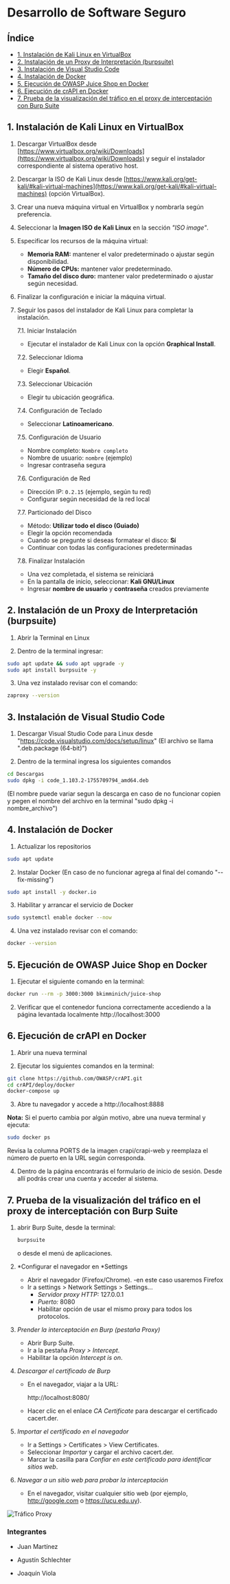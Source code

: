 # Desarrollo de Software Seguro

## Índice

- [1. Instalación de Kali Linux en VirtualBox](#1-instalación-de-kali-linux-en-virtualbox)
- [2. Instalación de un Proxy de Interpretación (burpsuite)](#2-instalación-de-un-proxy-de-interpretación-burpsuite)
- [3. Instalación de Visual Studio Code](#3-instalación-de-visual-studio-code)
- [4. Instalación de Docker](#4-instalación-de-docker)
- [5. Ejecución de OWASP Juice Shop en Docker](#5-ejecución-de-owasp-juice-shop-en-docker)
- [6. Ejecución de crAPI en Docker](#6-ejecución-de-crapi-en-docker)
- [7. Prueba de la visualización del tráfico en el proxy de interceptación con Burp Suite](#7-prueba-de-la-visualización-del-tráfico-en-el-proxy-de-interceptación-con-burp-suite)

## 1. Instalación de Kali Linux en VirtualBox

1. Descargar VirtualBox desde [https://www.virtualbox.org/wiki/Downloads](https://www.virtualbox.org/wiki/Downloads) y seguir el instalador correspondiente al sistema operativo host.

2. Descargar la ISO de Kali Linux desde [https://www.kali.org/get-kali/#kali-virtual-machines](https://www.kali.org/get-kali/#kali-virtual-machines) (opción VirtualBox).

3. Crear una nueva máquina virtual en VirtualBox y nombrarla según preferencia.

4. Seleccionar la **Imagen ISO de Kali Linux** en la sección *"ISO image"*.

5. Especificar los recursos de la máquina virtual:
   - **Memoria RAM:** mantener el valor predeterminado o ajustar según disponibilidad.
   - **Número de CPUs:** mantener valor predeterminado.
   - **Tamaño del disco duro:** mantener valor predeterminado o ajustar según necesidad.

6. Finalizar la configuración e iniciar la máquina virtual.

7. Seguir los pasos del instalador de Kali Linux para completar la instalación.

      7.1. Iniciar Instalación
      - Ejecutar el instalador de Kali Linux con la opción **Graphical Install**.
      
      7.2. Seleccionar Idioma
      - Elegir **Español**.
      
      7.3. Seleccionar Ubicación
      - Elegir tu ubicación geográfica.
      
      7.4. Configuración de Teclado
      - Seleccionar **Latinoamericano**.
      
      7.5. Configuración de Usuario
      - Nombre completo: `Nombre completo`
      - Nombre de usuario: `nombre` (ejemplo)
      - Ingresar contraseña segura
      
      7.6. Configuración de Red
      - Dirección IP: `0.2.15` (ejemplo, según tu red)
      - Configurar según necesidad de la red local
      
      7.7. Particionado del Disco
      - Método: **Utilizar todo el disco (Guiado)**
      - Elegir la opción recomendada
      - Cuando se pregunte si deseas formatear el disco: **Sí**
      - Continuar con todas las configuraciones predeterminadas
      
      7.8. Finalizar Instalación
      - Una vez completada, el sistema se reiniciará
      - En la pantalla de inicio, seleccionar: **Kali GNU/Linux**
      - Ingresar **nombre de usuario** y **contraseña** creados previamente

## 2. Instalación de un Proxy de Interpretación (burpsuite)

   1. Abrir la Terminal en Linux
   
   2. Dentro de la terminal ingresar:
   ```bash
sudo apt update && sudo apt upgrade -y
sudo apt install burpsuite -y
   ```

   3. Una vez instalado revisar con el comando:
   ```bash
zaproxy --version
   ```

## 3. Instalación de Visual Studio Code

   1. Descargar Visual Studio Code para Linux desde "https://code.visualstudio.com/docs/setup/linux" (El archivo se llama ".deb.package (64-bit)")

   2. Dentro de la terminal ingresa los siguientes comandos 
   ```bash
cd Descargas
sudo dpkg -i code_1.103.2-1755709794_amd64.deb
   ```

(El nombre puede variar segun la descarga en caso de no funcionar copien y pegen el nombre del archivo en la terminal "sudo dpkg -i nombre_archivo")

## 4. Instalación de Docker

   1. Actualizar los repositorios
      
   ```bash
   sudo apt update
   ```

   2. Instalar Docker (En caso de no funcionar agrega al final del comando "--fix-missing") 
   ```bash
   sudo apt install -y docker.io 
   ```

   3. Habilitar y arrancar el servicio de Docker
   ```bash
   sudo systemctl enable docker --now
   ```

   4. Una vez instalado revisar con el comando:
   ```bash
   docker --version
   ```

## 5. Ejecución de OWASP Juice Shop en Docker

   1. Ejecutar el siguiente comando en la terminal:
   ```bash
   docker run --rm -p 3000:3000 bkimminich/juice-shop
   ```

   2. Verificar que el contenedor funciona correctamente accediendo a la página levantada localmente http://localhost:3000

## 6. Ejecución de crAPI en Docker

   1. Abrir una nueva terminal
   
   2. Ejecutar los siguientes comandos en la terminal:
   ```bash
   git clone https://github.com/OWASP/crAPI.git
   cd crAPI/deploy/docker
   docker-compose up
   ```

   3. Abre tu navegador y accede a http://localhost:8888 

   **Nota:** Si el puerto cambia por algún motivo, abre una nueva terminal y ejecuta:

   ```bash
   sudo docker ps
   ```

   Revisa la columna PORTS de la imagen crapi/crapi-web y reemplaza el número de puerto en la URL según corresponda.

   4. Dentro de la página encontrarás el formulario de inicio de sesión. Desde allí podrás crear una cuenta y acceder al sistema.

## 7. Prueba de la visualización del tráfico en el proxy de interceptación con Burp Suite

1. abrir Burp Suite, desde la terminal:
   ```bash
   burpsuite
   ```
   o desde el menú de aplicaciones.

2. *Configurar el navegador en *Settings 
   - Abrir el navegador (Firefox/Chrome).
   -en este caso usaremos Firefox  
   - Ir a settings > Network Settings > Settings...
     - *Servidor proxy HTTP:* 127.0.0.1  
     - *Puerto:* 8080  
     - Habilitar opción de usar el mismo proxy para todos los protocolos.

3. *Prender la interceptación en Burp (pestaña Proxy)*  
   - Abrir Burp Suite.  
   - Ir a la pestaña *Proxy > Intercept*.  
   - Habilitar la opción *Intercept is on*.  

4. *Descargar el certificado de Burp* 
   - En el navegador, viajar a la URL:  
     
     http://localhost:8080/
       
   - Hacer clic en el enlace *CA Certificate* para descargar el certificado cacert.der. 

5. *Importar el certificado en el navegador*  
   - Ir a Settings > Certificates > View Certificates.  
   - Seleccionar *Importar* y cargar el archivo cacert.der.  
   - Marcar la casilla para *Confiar en este certificado para identificar sitios web*.  

6. *Navegar a un sitio web para probar la interceptación*  
   - En el navegador, visitar cualquier sitio web (por ejemplo, http://google.com o https://ucu.edu.uy).

![Tráfico Proxy](./Imagen/Trafico_Proxy.jpeg)

### Integrantes

- Juan Martínez

- Agustín Schlechter

- Joaquín Viola
